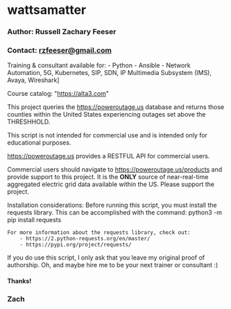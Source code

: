 # wattsamatter
### Author: Russell Zachary Feeser
### Contact: rzfeeser@gmail.com

Training & consultant available for:
    - Python
    - Ansible
    - Network Automation, 5G, Kubernetes, SIP, SDN,
                                     IP Multimedia Subsystem (IMS), Avaya, Wireshark]

Course catalog: "https://alta3.com"

This project queries the https://poweroutage.us database and returns those counties within the United States
experiencing outages set above the THRESHHOLD.

This script is not intended for commercial use and is intended only for educational purposes.

https://poweroutage.us provides a RESTFUL API for commercial users.

Commercial users should navigate to https://poweroutage.us/products and provide support to this project. It is the
**ONLY** source of near-real-time aggregated electric grid data available within the US. Please support the project.

Installation considerations:
    Before running this script, you must install the requests library. This can be accomplished with the command:
        python3 -m pip install requests

    For more information about the requests library, check out:
        - https://2.python-requests.org/en/master/
        - https://pypi.org/project/requests/


If you do use this script, I only ask that you leave my original proof of authorship. Oh, and maybe hire me to be your
next trainer or consultant :)

#### Thanks!
### Zach

